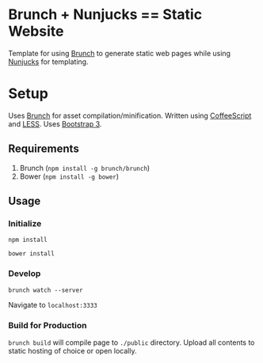# Brunch + Nunjucks == Static Website
Template for using [Brunch](http://brunch.io) to generate static web pages
while using [Nunjucks](http://mozilla.github.io/nunjucks/) for templating.

# Setup

Uses [Brunch](http://brunch.io) for asset compilation/minification.
Written using [CoffeeScript](http://coffeescript.org)
and [LESS](http://lesscss.org/).
Uses [Bootstrap 3](http://getbootstrap.com).

## Requirements

1. Brunch (`npm install -g brunch/brunch`)
1. Bower (`npm install -g bower`)

## Usage

### Initialize

	npm install

	bower install

### Develop

	brunch watch --server

Navigate to `localhost:3333`

### Build for Production

`brunch build` will compile page to `./public` directory. Upload all contents
to static hosting of choice or open locally.
